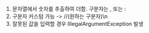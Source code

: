 
1. 문자열에서 숫자를 추출하여 더함. 구분자는 , 또는 :
2. 구분자 커스텀 가능 -> //(원하는 구분자)\n
3. 잘못된 값을 입력할 경우 IllegalArgumentException 발생
